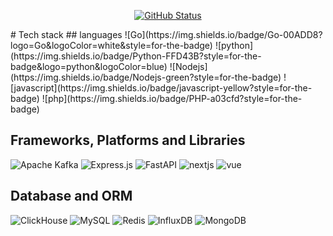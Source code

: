 <p align="center">
<a href="https://github.com/donnyirianto"><img alt="GitHub Status" src="https://github-readme-stats.vercel.app/api?username=donnyirianto&show_icons=true&theme=dark#gh-dark-mode-only"/></a>
</p>
# Tech stack
## languages
![Go](https://img.shields.io/badge/Go-00ADD8?logo=Go&logoColor=white&style=for-the-badge)
![python](https://img.shields.io/badge/Python-FFD43B?style=for-the-badge&logo=python&logoColor=blue)
![Nodejs](https://img.shields.io/badge/Nodejs-green?style=for-the-badge)
![javascript](https://img.shields.io/badge/javascript-yellow?style=for-the-badge) 
![php](https://img.shields.io/badge/PHP-a03cfd?style=for-the-badge)

## Frameworks, Platforms and Libraries
![Apache Kafka](https://img.shields.io/badge/Apache%20Kafka-000?style=for-the-badge&logo=apachekafka)
![Express.js](https://img.shields.io/badge/express.js-%23404d59.svg?style=for-the-badge&logo=express&logoColor=%2361DAFB)
![FastAPI](https://img.shields.io/badge/FastAPI-005571?style=for-the-badge&logo=fastapi)
![nextjs](https://img.shields.io/badge/next%20js-000000?style=for-the-badge&logo=nextdotjs&logoColor=white)
![vue](https://img.shields.io/badge/vue-0acd6c?style=for-the-badge) 

## Database and ORM
![ClickHouse](https://img.shields.io/badge/ClickHouse-FFCC01?style=for-the-badge&logo=clickhouse&logoColor=white)
![MySQL](https://img.shields.io/badge/mysql-4479A1.svg?style=for-the-badge&logo=mysql&logoColor=white)
![Redis](https://img.shields.io/badge/redis-%23DD0031.svg?style=for-the-badge&logo=redis&logoColor=white)
![InfluxDB](https://img.shields.io/badge/InfluxDB-22ADF6?style=for-the-badge&logo=InfluxDB&logoColor=white)
![MongoDB](https://img.shields.io/badge/MongoDB-%234ea94b.svg?style=for-the-badge&logo=mongodb&logoColor=white)
